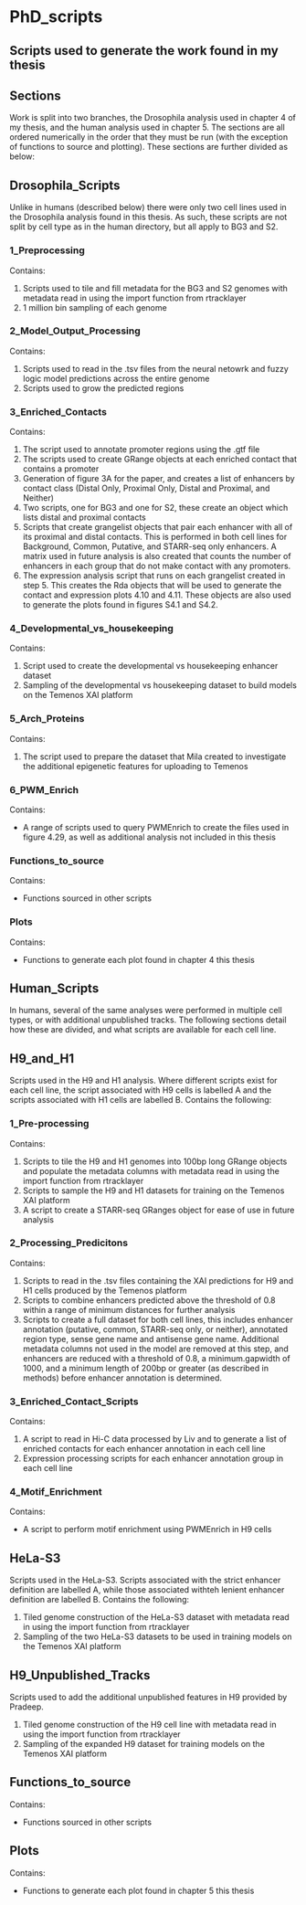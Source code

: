 # PhD_scripts

## Scripts used to generate the work found in my thesis

## Sections
Work is split into two branches, the Drosophila analysis used in chapter 4 of my thesis, and the human analysis used in chapter 5. The sections are all ordered numerically in the order that they must be run (with the exception of functions to source and plotting). These sections are further divided as below:

## Drosophila_Scripts
Unlike in humans (described below) there were only two cell lines used in the Drosophila analysis found in this thesis. As such, these scripts are not split by cell type as in the human directory, but all apply to BG3 and S2.

### 1_Preprocessing
Contains:
1. Scripts used to tile and fill metadata for the BG3 and S2 genomes with metadata read in using the import function from rtracklayer
2. 1 million bin sampling of each genome

### 2_Model_Output_Processing
Contains:
1. Scripts used to read in the .tsv files from the neural netowrk and fuzzy logic model predictions across the entire genome
2. Scripts used to grow the predicted regions

### 3_Enriched_Contacts
Contains:
1. The script used to annotate promoter regions using the .gtf file
2. The scripts used to create GRange objects at each enriched contact that contains a promoter
3. Generation of figure 3A for the paper, and creates a list of enhancers by contact class (Distal Only, Proximal Only, Distal and Proximal, and Neither)
4. Two scripts, one for BG3 and one for S2, these create an object which lists distal and proximal contacts
5. Scripts that create grangelist objects that pair each enhancer with all of its proximal and distal contacts. This is performed in both cell lines for Background, Common, Putative, and STARR-seq only enhancers. A matrix used in future analysis is also created that counts the number of enhancers in each group that do not make contact with any promoters.
6. The expression analysis script that runs on each grangelist created in step 5. This creates the Rda objects that will be used to generate the contact and expression plots 4.10 and 4.11. These objects are also used to generate the plots found in figures S4.1 and S4.2.

### 4_Developmental_vs_housekeeping
Contains:
1. Script used to create the developmental vs housekeeping enhancer dataset
2. Sampling of the developmental vs housekeeping dataset to build models on the Temenos XAI platform

### 5_Arch_Proteins
Contains:
1. The script used to prepare the dataset that Mila created to investigate the additional epigenetic features for uploading to Temenos

### 6_PWM_Enrich
Contains:
- A range of scripts used to query PWMEnrich to create the files used in figure 4.29, as well as additional analysis not included in this thesis

### Functions_to_source
Contains:
- Functions sourced in other scripts

### Plots
Contains:
- Functions to generate each plot found in chapter 4 this thesis

## Human_Scripts
In humans, several of the same analyses were performed in multiple cell types, or with additional unpublished tracks. The following sections detail how these are divided, and what scripts are available for each cell line.

## H9_and_H1
Scripts used in the H9 and H1 analysis. Where different scripts exist for each cell line, the script associated with H9 cells is labelled A and the scripts associated with H1 cells are labelled B.
Contains the following:

### 1_Pre-processing
Contains:
1. Scripts to tile the H9 and H1 genomes into 100bp long GRange objects and populate the metadata columns with metadata read in using the import function from rtracklayer
2. Scripts to sample the H9 and H1 datasets for training on the Temenos XAI platform
3. A script to create a STARR-seq GRanges object for ease of use in future analysis

### 2_Processing_Predicitons
Contains:
1. Scripts to read in the .tsv files containing the XAI predictions for H9 and H1 cells produced by the Temenos platform
2. Scripts to combine enhancers predicted above the threshold of 0.8 within a range of minimum distances for further analysis
3. Scripts to create a full dataset for both cell lines, this includes enhancer annotation (putative, common, STARR-seq only, or neither), annotated region type, sense gene name and antisense gene name. Additional metadata columns not used in the model are removed at this step, and enhancers are reduced with a threshold of 0.8, a minimum.gapwidth of 1000, and a minimum length of 200bp or greater (as described in methods) before enhancer annotation is determined.

### 3_Enriched_Contact_Scripts
Contains:
1. A script to read in Hi-C data processed by Liv and to generate a list of enriched contacts for each enhancer annotation in each cell line
2. Expression processing scripts for each enhancer annotation group in each cell line

### 4_Motif_Enrichment
Contains:
- A script to perform motif enrichment using PWMEnrich in H9 cells

## HeLa-S3
Scripts used in the HeLa-S3. Scripts associated with the strict enhancer definition are labelled A, while those associated withteh lenient enhancer definition are labelled B.
Contains the following:
1. Tiled genome construction of the HeLa-S3 dataset with metadata read in using the import function from rtracklayer
2. Sampling of the two HeLa-S3 datasets to be used in training models on the Temenos XAI platform

## H9_Unpublished_Tracks
Scripts used to add the additional unpublished features in H9 provided by Pradeep.
1. Tiled genome construction of the H9 cell line with metadata read in using the import function from rtracklayer
2. Sampling of the expanded H9 dataset for training models on the Temenos XAI platform

## Functions_to_source
Contains:
- Functions sourced in other scripts

## Plots
Contains:
- Functions to generate each plot found in chapter 5 this thesis
